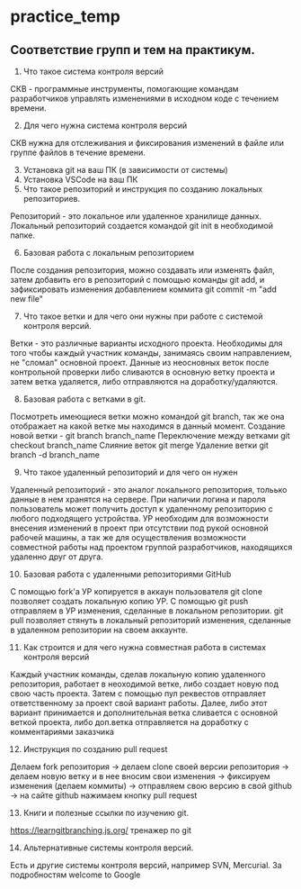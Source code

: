 # practice_temp

## Соответствие групп и тем на практикум.

1. Что такое система контроля версий

СКВ - программные инструменты, помогающие командам разработчиков управлять изменениями в исходном коде с течением времени. 

2. Для чего нужна система контроля версий

СКВ нужна для отслеживания и фиксирования изменений в файле или группе файлов в течение времени.

3. Установка git на ваш ПК (в зависимости от системы)
4. Установка VSCode на ваш ПК
5. Что такое репозиторий и инструкция по созданию локальных репозиториев.

Репозиторий - это локальное или удаленное хранилище данных. Локальный репозиторий создается командой git init в необходимой папке.

6. Базовая работа с локальным репозиторием

После создания репозитория, можно создавать или изменять файл, затем добавить его в репозиторий с помощью команды git add, и зафиксировать изменения добавлением коммита git commit -m "add new file"

7. Что такое ветки и для чего они нужны при работе с системой контроля версий.

Ветки - это различные варианты исходного проекта. Необходимы для того чтобы каждый участник команды, занимаясь своим направлением, не "сломал" основной проект. Данные из неосновных веток после контрольной проверки либо сливаются в основную ветку проекта и затем ветка удаляется, либо отправляются на доработку/удаляются. 

8. Базовая работа с ветками в git.

Посмотреть имеющиеся ветки можно командой git branch, так же она отображает на какой ветке мы находимся в данный момент. Создание новой ветки - git branch branch_name
Переключение между ветками git checkout branch_name
Слияние веток git merge
Удаление ветки git branch -d branch_name

9. Что такое удаленный репозиторий и для чего он нужен

Удаленный репозиторий - это аналог локального репозитория, тольько данные в нем хранятся на сервере. При наличии логина и пароля пользователь может получить доступ к удаленному репозиторию с любого подходящего устройства. УР необходим для возможности внесения изменений в проект при отсутствии под рукой основной рабочей машины, а так же для осуществления возможности совместной работы над проектом группой разработчиков, находящихся удаленно друг от друга.

10. Базовая работа с удаленными репозиториями GitHub

С помощью fork'а УР копируется в аккаун пользователя
git clone позволяет создать локальную копию УР.
С помощью git push отправляем в УР изменения, сделанные в локальном репозитории.
git pull позволяет стянуть в локальный репозиторий изменения, сделанные в удаленном репозитории на своем аккаунте.

11. Как строится и для чего нужна совместная работа в системах контроля версий

Каждый участник команды, сделав локальную копию удаленного репозитория, работает в неоходимой ветке, либо создает новую под свою часть проекта.
Затем с помощью пул реквестов отправляет ответственному за проект свой вариант работы. Далее, либо этот вариант принимается и дополнительная ветка сливается с основной веткой проекта, либо доп.ветка отправляется на доработку с комментариями заказчика

12. Инструкция по созданию pull request

Делаем fork репозитория -> делаем clone своей версии репозитория -> делаем новую ветку и в нее вносим свои изменения -> фиксируем изменения (делаем коммиты) -> отправляем свою версию в свой github -> на сайте github нажимаем кнопку pull request

13. Книги и полезные ссылки по изучению git.

https://learngitbranching.js.org/ тренажер по git

14. Альтернативные системы контроля версий.

Есть и другие системы контроля версий, например SVN, Mercurial.
За подробностям welcome to Google